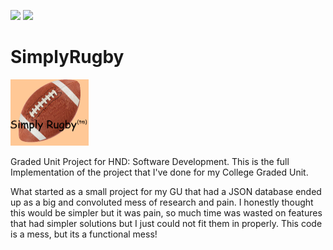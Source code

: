 ![](https://img.shields.io/badge/license-UNLICENSE-green)
![](https://img.shields.io/badge/.NET%20Framework-4.7.2-blue)

# SimplyRugby
<img src ="https://github.com/KamilChwe/SimplyRugby/blob/master/SimplyRugby/SimplyLogo.png?raw=true" width = 125 height = 106.5>

Graded Unit Project for HND: Software Development.
This is the full Implementation of the project that I've done for my College Graded Unit.

What started as a small project for my GU that had a JSON database ended up as a big and convoluted mess of research and pain.
I honestly thought this would be simpler but it was pain, so much time was wasted on features that had simpler solutions but I just could not fit them in properly.
This code is a mess, but its a functional mess!
